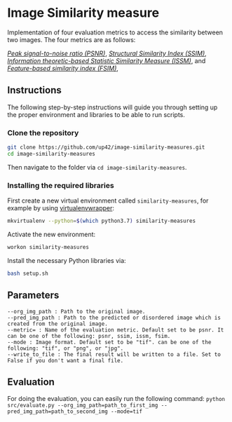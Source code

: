 # Image Similarity measure

Implementation of four evaluation metrics to access the similarity between two images. The four metrics are as follows:

<i><a href="https://en.wikipedia.org/wiki/Peak_signal-to-noise_ratio">Peak signal-to-noise ratio (PSNR)</a></i>, 
<i><a href="https://en.wikipedia.org/wiki/Structural_similarity">Structural Similarity Index (SSIM)</a></i>,
<i><a href="https://www.tandfonline.com/doi/full/10.1080/22797254.2019.1628617">Information theoretic-based Statistic Similarity Measure (ISSM)</a></i>, and 
<i><a href="https://www4.comp.polyu.edu.hk/~cslzhang/IQA/TIP_IQA_FSIM.pdf">Feature-based similarity index (FSIM)</a></i>, 


## Instructions

The following step-by-step instructions will guide you through setting up the proper environment and libraries to be able to run
scripts.

### Clone the repository

```bash
git clone https://github.com/up42/image-similarity-measures.git
cd image-similarity-measures
```

Then navigate to the folder via `cd image-similarity-measures`.

### Installing the required libraries

First create a new virtual environment called `similarity-measures`, for example by using
[virtualenvwrapper](https://virtualenvwrapper.readthedocs.io/en/latest/):

```bash
mkvirtualenv --python=$(which python3.7) similarity-measures
```

Activate the new environment:

```bash
workon similarity-measures
```

Install the necessary Python libraries via:

```bash
bash setup.sh
```

## Parameters
```
--org_img_path : Path to the original image.
--pred_img_path : Path to the predicted or disordered image which is created from the original image.
--metric= : Name of the evaluation metric. Default set to be psnr. It can be one of the following: psnr, ssim, issm, fsim.
--mode : Image format. Default set to be "tif". can be one of the following: "tif", or "png", or "jpg". 
--write_to_file : The final result will be written to a file. Set to False if you don't want a final file.
```


## Evaluation
For doing the evaluation, you can easily run the following command: `python src/evaluate.py --org_img_path=path_to_first_img --pred_img_path=path_to_second_img --mode=tif`

